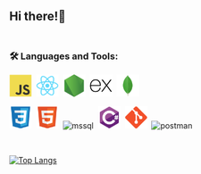 ## Hi there!👋<br><br>



### :hammer_and_wrench: Languages and Tools:
<div>
  <img alt="javascript" width="40px" height="40px" src="https://github.com/devicons/devicon/blob/master/icons/javascript/javascript-original.svg" />&nbsp;
  <img alt="react" width="40px" height="40px" src="https://github.com/devicons/devicon/blob/master/icons/react/react-original.svg" />&nbsp;
  <img alt="nodejs" width="40px" height="40px" src="https://github.com/devicons/devicon/blob/master/icons/nodejs/nodejs-original.svg" />&nbsp;
  <img alt="express" width="40px" height="40px" src="https://github.com/devicons/devicon/blob/master/icons/express/express-original.svg" />&nbsp;
   <img alt="mongodb" width="40px" height="40px" src="https://github.com/devicons/devicon/blob/master/icons/mongodb/mongodb-original.svg" />&nbsp;
  
  <img alt="css" width="40px" height="40px" src="https://github.com/devicons/devicon/blob/master/icons/css3/css3-original.svg" />&nbsp;
  <img alt="html" width="40px" height="40px" src="https://github.com/devicons/devicon/blob/master/icons/html5/html5-original.svg" />&nbsp;
  <img alt="mssql" width="40px" height="40px" src="https://www.svgrepo.com/show/303229/microsoft-sql-server-logo.svg" />&nbsp;
 <img alt="csharp" width="40px" height="40px" src="https://raw.githubusercontent.com/devicons/devicon/master/icons/csharp/csharp-original.svg" />&nbsp;
  <img alt="git" width="40px" height="40px" src="https://github.com/devicons/devicon/blob/master/icons/git/git-original.svg" />&nbsp;
  <img alt="postman" width="40px" height="40px" src="https://user-images.githubusercontent.com/25181517/192109061-e138ca71-337c-4019-8d42-4792fdaa7128.png" />&nbsp;
</div>

<br>

[![Top Langs](https://github-readme-stats-git-masterrstaa-rickstaa.vercel.app/api/top-langs/?username=DimitarStefan0v&theme=dracula)](https://github.com/anuraghazra/github-readme-stats)
